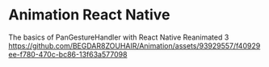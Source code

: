 # Animation React Native 
The basics of PanGestureHandler with React Native Reanimated 3
https://github.com/BEGDAR8ZOUHAIR/Animation/assets/93929557/f40929ee-f780-470c-bc86-13f63a577098
